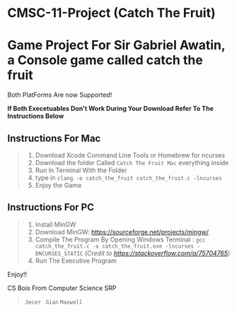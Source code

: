 # CMSC-11-Project (Catch The Fruit)
Game Project For Sir Gabriel Awatin, a Console game called catch the fruit
===================================================================================
Both PlatForms Are now Supported!

**If Both Execetuables Don't Work During Your Download Refer To The Instructions Below**


## Instructions For Mac

> 1. Download Xcode Command Line Tools or Homebrew for ncurses
> 2. Download the folder Called `Catch The Fruit Mac` everything inside
> 3. Run In Terminal With the Folder
> 4. type in `clang -o catch_the_fruit catch_the_fruit.c -lncurses`
> 5. Enjoy the Game

## Instructions For PC

> 1. Install MinGW
> 2. Download MinGW: https://sourceforge.net/projects/mingw/
> 3. Compile The Program By Opening Windows Terminal : `gcc catch_the_fruit.c -o catch_the_fruit.exe -lncurses -DNCURSES_STATIC` (*Credit to https://stackoverflow.com/a/75704765*)
> 5. Run The Executive Program


Enjoy!! <br>

CS Bois From Computer Science SRP
>  `Jecer `
>  `Gian`
>  `Maxwell`
